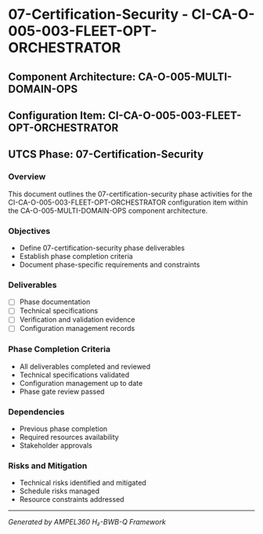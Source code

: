 # 07-Certification-Security - CI-CA-O-005-003-FLEET-OPT-ORCHESTRATOR

## Component Architecture: CA-O-005-MULTI-DOMAIN-OPS
## Configuration Item: CI-CA-O-005-003-FLEET-OPT-ORCHESTRATOR
## UTCS Phase: 07-Certification-Security

### Overview
This document outlines the 07-certification-security phase activities for the CI-CA-O-005-003-FLEET-OPT-ORCHESTRATOR configuration item within the CA-O-005-MULTI-DOMAIN-OPS component architecture.

### Objectives
- Define 07-certification-security phase deliverables
- Establish phase completion criteria
- Document phase-specific requirements and constraints

### Deliverables
- [ ] Phase documentation
- [ ] Technical specifications
- [ ] Verification and validation evidence
- [ ] Configuration management records

### Phase Completion Criteria
- All deliverables completed and reviewed
- Technical specifications validated
- Configuration management up to date
- Phase gate review passed

### Dependencies
- Previous phase completion
- Required resources availability
- Stakeholder approvals

### Risks and Mitigation
- Technical risks identified and mitigated
- Schedule risks managed
- Resource constraints addressed

---
*Generated by AMPEL360 H₂-BWB-Q Framework*
